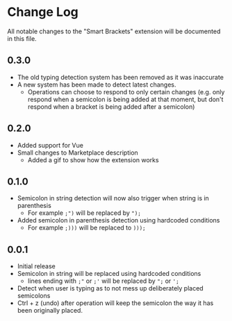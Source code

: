 # Change Log

All notable changes to the "Smart Brackets" extension will be documented in this file.

## 0.3.0

- The old typing detection system has been removed as it was inaccurate
- A new system has been made to detect latest changes.
    - Operations can choose to respond to only certain changes (e.g. only respond when a semicolon is being added at that moment, but don't respond when a bracket is being added after a semicolon)

## 0.2.0

- Added support for Vue
- Small changes to Marketplace description
    - Added a gif to show how the extension works

## 0.1.0

- Semicolon in string detection will now also trigger when string is in parenthesis
    - For example `;")` will be replaced by `");`
- Added semicolon in parenthesis detection using hardcoded conditions
    - For example `;)))` will be replaced to `)));`

## 0.0.1

- Initial release
- Semicolon in string will be replaced using hardcoded conditions
    - lines ending with `;"` or `;'` will be replaced by `";` or `';`
- Detect when user is typing as to not mess up deliberately placed semicolons
- Ctrl + z (undo) after operation will keep the semicolon the way it has been originally placed.